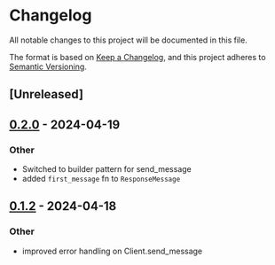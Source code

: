 # Changelog

All notable changes to this project will be documented in this file.

The format is based on [Keep a Changelog](https://keepachangelog.com/en/1.0.0/),
and this project adheres to [Semantic Versioning](https://semver.org/spec/v2.0.0.html).

## [Unreleased]

## [0.2.0](https://github.com/samkeen/babel-bridge/compare/v0.1.2...v0.2.0) - 2024-04-19

### Other

- Switched to builder pattern for send_message
- added `first_message` fn to `ResponseMessage`

## [0.1.2](https://github.com/samkeen/babel-bridge/compare/v0.1.1...v0.1.2) - 2024-04-18

### Other

- improved error handling on Client.send_message
